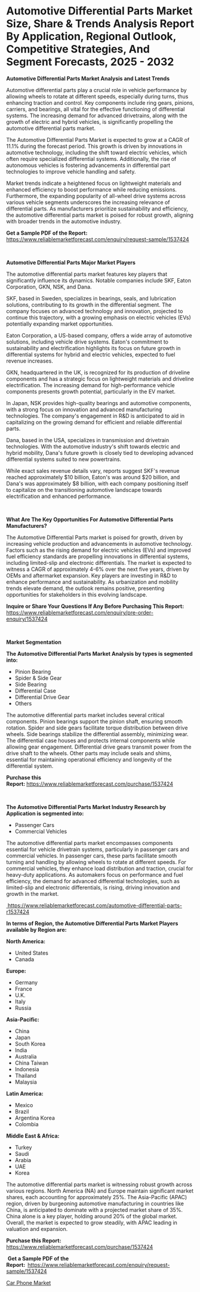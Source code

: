 <p><h1>Automotive Differential Parts Market Size, Share & Trends Analysis Report By Application, Regional Outlook, Competitive Strategies, And Segment Forecasts, 2025 - 2032</h1></p><p><strong>Automotive Differential Parts Market Analysis and Latest Trends</strong></p>
<p><p>Automotive differential parts play a crucial role in vehicle performance by allowing wheels to rotate at different speeds, especially during turns, thus enhancing traction and control. Key components include ring gears, pinions, carriers, and bearings, all vital for the effective functioning of differential systems. The increasing demand for advanced drivetrains, along with the growth of electric and hybrid vehicles, is significantly propelling the automotive differential parts market. </p><p>The Automotive Differential Parts Market is expected to grow at a CAGR of 11.1% during the forecast period. This growth is driven by innovations in automotive technology, including the shift toward electric vehicles, which often require specialized differential systems. Additionally, the rise of autonomous vehicles is fostering advancements in differential part technologies to improve vehicle handling and safety. </p><p>Market trends indicate a heightened focus on lightweight materials and enhanced efficiency to boost performance while reducing emissions. Furthermore, the expanding popularity of all-wheel drive systems across various vehicle segments underscores the increasing relevance of differential parts. As manufacturers prioritize sustainability and efficiency, the automotive differential parts market is poised for robust growth, aligning with broader trends in the automotive industry.</p></p>
<p><strong>Get a Sample PDF of the Report:&nbsp;</strong> <a href="https://www.reliablemarketforecast.com/enquiry/request-sample/1537424?utm_campaign=2316&utm_medium=2&utm_source=Github&utm_content=ia&utm_term=30032025&utm_id=automotive-differential-parts">https://www.reliablemarketforecast.com/enquiry/request-sample/1537424</a></p>
<p>&nbsp;</p>
<p><strong>Automotive Differential Parts Major Market Players</strong></p>
<p><p>The automotive differential parts market features key players that significantly influence its dynamics. Notable companies include SKF, Eaton Corporation, GKN, NSK, and Dana. </p><p>SKF, based in Sweden, specializes in bearings, seals, and lubrication solutions, contributing to its growth in the differential segment. The company focuses on advanced technology and innovation, projected to continue this trajectory, with a growing emphasis on electric vehicles (EVs) potentially expanding market opportunities.</p><p>Eaton Corporation, a US-based company, offers a wide array of automotive solutions, including vehicle drive systems. Eaton's commitment to sustainability and electrification highlights its focus on future growth in differential systems for hybrid and electric vehicles, expected to fuel revenue increases.</p><p>GKN, headquartered in the UK, is recognized for its production of driveline components and has a strategic focus on lightweight materials and driveline electrification. The increasing demand for high-performance vehicle components presents growth potential, particularly in the EV market.</p><p>In Japan, NSK provides high-quality bearings and automotive components, with a strong focus on innovation and advanced manufacturing technologies. The company's engagement in R&D is anticipated to aid in capitalizing on the growing demand for efficient and reliable differential parts.</p><p>Dana, based in the USA, specializes in transmission and drivetrain technologies. With the automotive industry's shift towards electric and hybrid mobility, Dana's future growth is closely tied to developing advanced differential systems suited to new powertrains. </p><p>While exact sales revenue details vary, reports suggest SKF's revenue reached approximately $10 billion, Eaton's was around $20 billion, and Dana's was approximately $8 billion, with each company positioning itself to capitalize on the transitioning automotive landscape towards electrification and enhanced performance.</p></p>
<p>&nbsp;</p>
<p><strong>What Are The Key Opportunities For Automotive Differential Parts Manufacturers?</strong></p>
<p><p>The Automotive Differential Parts market is poised for growth, driven by increasing vehicle production and advancements in automotive technology. Factors such as the rising demand for electric vehicles (EVs) and improved fuel efficiency standards are propelling innovations in differential systems, including limited-slip and electronic differentials. The market is expected to witness a CAGR of approximately 4-6% over the next five years, driven by OEMs and aftermarket expansion. Key players are investing in R&D to enhance performance and sustainability. As urbanization and mobility trends elevate demand, the outlook remains positive, presenting opportunities for stakeholders in this evolving landscape.</p></p>
<p><strong>Inquire or Share Your Questions If Any Before Purchasing This Report:</strong> <a href="https://www.reliablemarketforecast.com/enquiry/pre-order-enquiry/1537424?utm_campaign=2316&utm_medium=2&utm_source=Github&utm_content=ia&utm_term=30032025&utm_id=automotive-differential-parts">https://www.reliablemarketforecast.com/enquiry/pre-order-enquiry/1537424</a></p>
<p>&nbsp;</p>
<p><strong>Market Segmentation</strong></p>
<p><strong>The Automotive Differential Parts Market Analysis by types is segmented into:</strong></p>
<p><ul><li>Pinion Bearing</li><li>Spider & Side Gear</li><li>Side Bearing</li><li>Differential Case</li><li>Differential Drive Gear</li><li>Others</li></ul></p>
<p><p>The automotive differential parts market includes several critical components. Pinion bearings support the pinion shaft, ensuring smooth rotation. Spider and side gears facilitate torque distribution between drive wheels. Side bearings stabilize the differential assembly, minimizing wear. The differential case houses and protects internal components while allowing gear engagement. Differential drive gears transmit power from the drive shaft to the wheels. Other parts may include seals and shims, essential for maintaining operational efficiency and longevity of the differential system.</p></p>
<p><strong>Purchase this Report:&nbsp;</strong><a href="https://www.reliablemarketforecast.com/purchase/1537424?utm_campaign=2316&utm_medium=2&utm_source=Github&utm_content=ia&utm_term=30032025&utm_id=automotive-differential-parts">https://www.reliablemarketforecast.com/purchase/1537424</a></p>
<p>&nbsp;</p>
<p><strong>The Automotive Differential Parts Market Industry Research by Application is segmented into:</strong></p>
<p><ul><li>Passenger Cars</li><li>Commercial Vehicles</li></ul></p>
<p><p>The automotive differential parts market encompasses components essential for vehicle drivetrain systems, particularly in passenger cars and commercial vehicles. In passenger cars, these parts facilitate smooth turning and handling by allowing wheels to rotate at different speeds. For commercial vehicles, they enhance load distribution and traction, crucial for heavy-duty applications. As automakers focus on performance and fuel efficiency, the demand for advanced differential technologies, such as limited-slip and electronic differentials, is rising, driving innovation and growth in the market.</p></p>
<p><a href="https://www.reliablemarketforecast.com/automotive-differential-parts-r1537424?utm_campaign=2316&utm_medium=2&utm_source=Github&utm_content=ia&utm_term=30032025&utm_id=automotive-differential-parts">&nbsp;https://www.reliablemarketforecast.com/automotive-differential-parts-r1537424</a></p>
<p><strong>In terms of Region, the Automotive Differential Parts Market Players available by Region are:</strong></p>
<p>
    <p> <strong> North America: </strong>
        <ul>
            <li>United States</li>
            <li>Canada</li>
        </ul>
        </p> 
    <p> <strong> Europe: </strong>
        <ul>
            <li>Germany</li>
            <li>France</li>
            <li>U.K.</li>
            <li>Italy</li>
            <li>Russia</li>
        </ul>
        </p> 
    <p> <strong> Asia-Pacific: </strong>
        <ul>
            <li>China</li>
            <li>Japan</li>
            <li>South Korea</li>
            <li>India</li>
            <li>Australia</li>
            <li>China Taiwan</li>
            <li>Indonesia</li>
            <li>Thailand</li>
            <li>Malaysia</li>
        </ul>
        </p> 
    <p> <strong> Latin America: </strong>
        <ul>
            <li>Mexico</li>
            <li>Brazil</li>
            <li>Argentina Korea</li>
            <li>Colombia</li>
        </ul>
        </p> 
    <p> <strong> Middle East & Africa: </strong>
        <ul>
            <li>Turkey</li>
            <li>Saudi</li>
            <li>Arabia</li>
            <li>UAE</li>
            <li>Korea</li>
        </ul>
    </p>
    </p>
<p><p>The automotive differential parts market is witnessing robust growth across various regions. North America (NA) and Europe maintain significant market shares, each accounting for approximately 25%. The Asia-Pacific (APAC) region, driven by burgeoning automotive manufacturing in countries like China, is anticipated to dominate with a projected market share of 35%. China alone is a key player, holding around 20% of the global market. Overall, the market is expected to grow steadily, with APAC leading in valuation and expansion.</p></p>
<p><strong>Purchase this Report: </strong><a href="https://www.reliablemarketforecast.com/purchase/1537424?utm_campaign=2316&utm_medium=2&utm_source=Github&utm_content=ia&utm_term=30032025&utm_id=automotive-differential-parts">https://www.reliablemarketforecast.com/purchase/1537424</a></p>
<p>&nbsp;<strong>Get a Sample PDF of the Report:&nbsp;&nbsp;</strong><a href="https://www.reliablemarketforecast.com/enquiry/request-sample/1537424?utm_campaign=2316&utm_medium=2&utm_source=Github&utm_content=ia&utm_term=30032025&utm_id=automotive-differential-parts">https://www.reliablemarketforecast.com/enquiry/request-sample/1537424</a></p>
<p><strong></strong></p>
<p><p><a href="https://github.com/sungbruington660/Market-Research-Report-List-1/blob/main/car-phone-market.md?utm_campaign=2316&utm_medium=2&utm_source=Github&utm_content=ia&utm_term=30032025&utm_id=automotive-differential-parts">Car Phone Market</a></p></p>